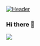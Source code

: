 [![Header](https://raw.githubusercontent.com/MartinHeinz/khansaad1275/khansaad1275/readme_header.png "Header")](https://media.tenor.com/images/93350caafa4d45ffdb3acdae690def26/tenor.gif)

### Hi there 👋

<!--
**khansaad1275/khansaad1275** is a ✨ _special_ ✨ repository because its `README.md` (this file) appears on your GitHub profile.

Here are some ideas to get you started:

- 🔭 I’m currently working on ...
- 🌱 I’m currently learning ...
- 👯 I’m looking to collaborate on ...
- 🤔 I’m looking for help with ...
- 💬 Ask me about ...
- 📫 How to reach me: ...
- 😄 Pronouns: ...
- ⚡ Fun fact: ...
-->

<img align="center" src="https://github-readme-stats.vercel.app/api/<CARD_TYPE>/?username=<USERNAME>&theme=<THEME_NAME>" />
